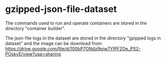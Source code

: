 # gzipped-json-file-dataset
The commands used to run and operate containers are stored in the directory "container builder".

The json-file logs in the dataset are stored in the directory "gzipped logs in dataset" and the image can be download from: https://drive.google.com/file/d/100bP7ONdz9piw7YIPFZOe_PS2-POskvE/view?usp=sharing
